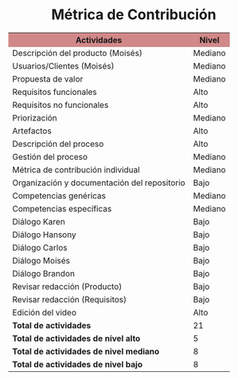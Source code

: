 ﻿<center><h1>Métrica de Contribución</h1></center>

<table align=center>  
   <tr>  
      <th bgcolor="#D18888" >Actividades</th>  
      <th bgcolor="#D18888" >Nivel</th>  
   </tr> 
    <tr>  
      <td>Descripción del producto (Moisés)</td>  
       <td>Mediano</td>  
   </tr> 
   <tr>  
      <td>Usuarios/Clientes (Moisés)</td>  
       <td>Mediano</td>  
   </tr> 
   <tr>  
      <td>Propuesta de valor</td>  
       <td>Mediano</td>  
   </tr> 
    <tr>  
      <td>Requisitos funcionales</td>  
      <td>Alto</td>  
   </tr> 
    <tr>  
      <td>Requisitos no funcionales</td>  
       <td>Alto</td>  
   </tr> 
   <tr>  
      <td>Priorización</td>  
       <td>Mediano</td>  
   </tr> 
    <tr>  
      <td>Artefactos</td>  
       <td>Alto</td>  
   </tr> 
     <tr>  
      <td>Descripción del proceso</td>  
        <td>Alto</td>  
   </tr> 
    <tr>  
      <td>Gestión del proceso</td> 
      <td>Mediano </td>   
   </tr> 
    <tr>  
      <td>Métrica de contribución individual</td> 
      <td>Mediano</td>   
   </tr> 
   <tr>  
      <td>Organización y documentación del repositorio</td>  
       <td>Bajo</td>  
   </tr> 
   <tr>  
      <td>Competencias genéricas</td>  
       <td>Mediano</td>  
   </tr> 
    <tr>  
      <td>Competencias específicas</td>  
       <td>Mediano</td>  
   </tr> 
   <tr>  
      <td>Diálogo Karen</td>  
       <td>Bajo</td>  
   </tr> 
    <tr>  
      <td>Diálogo Hansony</td>  
       <td>Bajo</td>  
   </tr> 
    <tr>  
      <td>Diálogo Carlos</td>  
       <td>Bajo</td>  
   </tr> 
    <tr>  
      <td>Diálogo Moisés</td>  
       <td>Bajo</td>  
   </tr> 
    <tr>  
      <td>Diálogo Brandon</td>  
       <td>Bajo</td>  
   </tr> 
     <tr>  
      <td>Revisar redacción (Producto)</td>  
       <td>Bajo</td>  
   </tr> 
    <tr>  
      <td>Revisar redacción (Requisitos)</td>  
       <td>Bajo</td>  
   </tr> 
    <tr>  
      <td>Edición del video</td>  
       <td>Alto</td>  
   </tr> 
    <tr>  
      <td><strong>Total de actividades</strong></td>  
       <td>21</td>  
   </tr> 
   <tr>  
      <td><strong>Total de actividades de nivel alto</strong></td>  
       <td>5</td>  
   </tr> 
   <tr>  
      <td><strong>Total de actividades de nivel mediano</strong></td>  
       <td>8</td>  
   </tr>
    <tr>  
      <td><strong>Total de actividades de nivel bajo</strong></td>  
       <td>8</td>  
   </tr>  
  </table>
<!--stackedit_data:
eyJoaXN0b3J5IjpbLTUzOTQ1NzI2MSwzMDUxMTQyMTldfQ==
-->